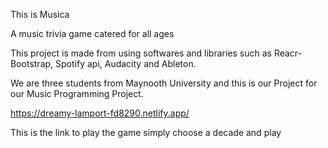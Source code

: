 This is Musica 

A music trivia game catered for all ages

This project is made from using softwares and libraries such as Reacr-Bootstrap, Spotify api,
Audacity and Ableton.

We are three students from Maynooth University and this is our Project for our Music Programming Project.

https://dreamy-lamport-fd8290.netlify.app/

This is the link to play the game simply choose a decade and play
